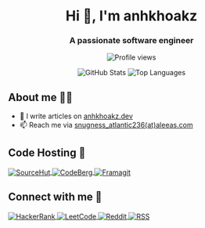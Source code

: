 <h1 align="center">Hi 👋, I'm anhkhoakz</h1>
<h3 align="center">A passionate software engineer</h3>

<p align="center">
  <img src="https://komarev.com/ghpvc/?username=anhkhoakz&label=Profile%20views&color=blue&style=for-the-badge" alt="Profile views">
</p>

<div align="center">
  <picture>
    <source
      srcset="https://github-readme-stats.vercel.app/api?username=anhkhoakz&show_icons=true&theme=dark&hide_border=true"
      media="(prefers-color-scheme: dark)"
    />
    <source
      srcset="https://github-readme-stats.vercel.app/api?username=anhkhoakz&show_icons=true&hide_border=true"
      media="(prefers-color-scheme: light), (prefers-color-scheme: no-preference)"
    />
    <img src="https://github-readme-stats.vercel.app/api?username=anhkhoakz&show_icons=true&hide_border=true" alt="GitHub Stats">
  </picture>

  <picture>
    <source
      srcset="https://github-readme-stats.vercel.app/api/top-langs/?username=anhkhoakz&hide_border=true&theme=dark&hide_progress=true"
      media="(prefers-color-scheme: dark)"
    />
    <source
      srcset="https://github-readme-stats.vercel.app/api/top-langs/?username=anhkhoakz&theme=default&hide_border=true&hide_progress=true"
      media="(prefers-color-scheme: light), (prefers-color-scheme: no-preference)"
    />
    <img src="https://github-readme-stats.vercel.app/api/top-langs/?username=anhkhoakz&theme=default&hide_border=true&hide_progress=true" alt="Top Languages">
  </picture>
</div>

## About me 🧑‍💻

- 📝 I write articles on [anhkhoakz.dev](https://www.anhkhoakz.dev/)
- 📫 Reach me via [snugness_atlantic236(at)aleeas.com](mailto:snugness_atlantic236(at)aleeas.com)

## Code Hosting 🚀

<p>
  <a href="https://sr.ht/~anhkhoakz/" target="_blank">
    <picture>
      <source
        srcset="https://img.shields.io/badge/SourceHut-black?style=for-the-badge&logo=sourcehut"
        media="(prefers-color-scheme: dark)"
      />
      <source
        srcset="https://img.shields.io/badge/SourceHut-white?style=for-the-badge&logo=sourcehut&logoColor=black"
        media="(prefers-color-scheme: light), (prefers-color-scheme: no-preference)"
      />
      <img align="center" src="https://img.shields.io/badge/SourceHut-white?style=for-the-badge&logo=sourcehut&logoColor=black" alt="SourceHut">
    </picture>
  </a>
  <a href="https://codeberg.org/anhkhoakz/" target="_blank">
    <picture>
      <source
        srcset="https://img.shields.io/badge/CodeBerg-black?style=for-the-badge&logo=forgejo"
        media="(prefers-color-scheme: dark)"
      />
      <source
        srcset="https://img.shields.io/badge/CodeBerg-white?style=for-the-badge&logo=forgejo"
        media="(prefers-color-scheme: light), (prefers-color-scheme: no-preference)"
      />
      <img align="center" src="https://img.shields.io/badge/CodeBerg-white?style=for-the-badge&logo=forgejo" alt="CodeBerg">
    </picture>
  </a>
  <a href="https://framagit.org/anhkhoakz" target="_blank">
    <picture>
      <source
        srcset="https://img.shields.io/badge/Framagit-black?style=for-the-badge&logo=gitlab"
        media="(prefers-color-scheme: dark)"
      />
      <source
        srcset="https://img.shields.io/badge/Framagit-white?style=for-the-badge&logo=gitlab"
        media="(prefers-color-scheme: light), (prefers-color-scheme: no-preference)"
      />
      <img align="center" src="https://img.shields.io/badge/Framagit-white?style=for-the-badge&logo=gitlab" alt="Framagit">
    </picture>
  </a>
</p>

## Connect with me 🤝

<p>
  <a href="https://www.hackerrank.com/anhkhoakz" target="_blank">
    <picture>
      <source
        srcset="https://img.shields.io/badge/HackerRank-black?style=for-the-badge&logo=hackerrank"
        media="(prefers-color-scheme: dark)"
      />
      <source
        srcset="https://img.shields.io/badge/HackerRank-white?style=for-the-badge&logo=hackerrank"
        media="(prefers-color-scheme: light), (prefers-color-scheme: no-preference)"
      />
      <img align="center" src="https://img.shields.io/badge/HackerRank-white?style=for-the-badge&logo=hackerrank" alt="HackerRank">
    </picture>
  </a>
  <a href="https://www.leetcode.com/anhkhoakz" target="_blank">
    <picture>
      <source
        srcset="https://img.shields.io/badge/LeetCode-black?style=for-the-badge&logo=leetcode"
        media="(prefers-color-scheme: dark)"
      />
      <source
        srcset="https://img.shields.io/badge/LeetCode-white?style=for-the-badge&logo=leetcode"
        media="(prefers-color-scheme: light), (prefers-color-scheme: no-preference)"
      />
      <img align="center" src="https://img.shields.io-badge/LeetCode-white?style=for-the-badge&logo=leetcode" alt="LeetCode">
    </picture>
  </a>
  <a href="https://www.reddit.com/user/OddPlenty9884/" target="_blank">
    <picture>
      <source
        srcset="https://img.shields.io/badge/Reddit-black?style=for-the-badge&logo=reddit"
        media="(prefers-color-scheme: dark)"
      />
      <source
        srcset="https://img.shields.io/badge/Reddit-white?style=for-the-badge&logo=reddit"
        media="(prefers-color-scheme: light), (prefers-color-scheme: no-preference)"
      />
      <img align="center" src="https://img.shields.io-badge/Reddit-white?style=for-the-badge&logo=reddit" alt="Reddit">
    </picture>
  </a>
  <a href="https://www.anhkhoakz.dev/index.xml" target="_blank">
    <picture>
      <source
        srcset="https://img.shields.io/badge/RSS-black?style=for-the-badge&logo=rss"
        media="(prefers-color-scheme: dark)"
      />
      <source
        srcset="https://img.shields.io-badge/RSS-white?style=for-the-badge&logo=rss"
        media="(prefers-color-scheme: light), (prefers-color-scheme: no-preference)"
      />
      <img align="center" src="https://img.shields.io-badge/RSS-white?style=for-the-badge&logo=rss" alt="RSS">
    </picture>
  </a>
</p>
